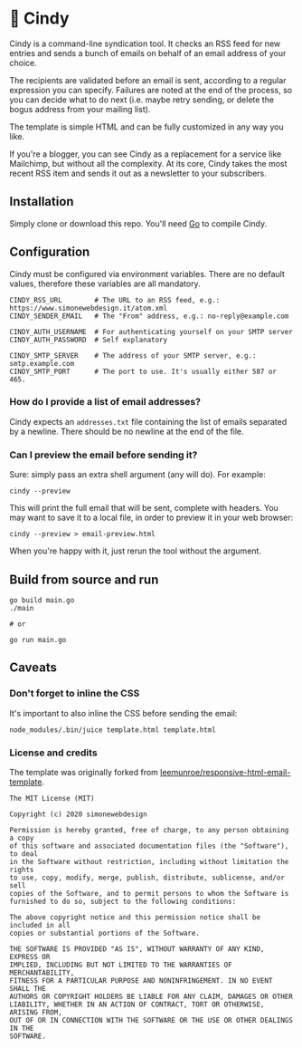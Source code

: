 # 🌼 Cindy

Cindy is a command-line syndication tool. It checks an RSS feed for new entries and sends a bunch of emails on behalf of an email address of your choice.

The recipients are validated before an email is sent, according to a regular expression you can specify. Failures are noted at the end of the process, so you can decide what to do next (i.e. maybe retry sending, or delete the bogus address from your mailing list).

The template is simple HTML and can be fully customized in any way you like.

If you're a blogger, you can see Cindy as a replacement for a service like Mailchimp, but without all the complexity. At its core, Cindy takes the most recent RSS item and sends it out as a newsletter to your subscribers.


## Installation

Simply clone or download this repo. You'll need [Go](https://golang.org/) to compile Cindy.


## Configuration

Cindy must be configured via environment variables. There are no default values, therefore these variables are all mandatory.

    CINDY_RSS_URL        # The URL to an RSS feed, e.g.: https://www.simonewebdesign.it/atom.xml
    CINDY_SENDER_EMAIL   # The "From" address, e.g.: no-reply@example.com

    CINDY_AUTH_USERNAME  # For authenticating yourself on your SMTP server
    CINDY_AUTH_PASSWORD  # Self explanatory

    CINDY_SMTP_SERVER    # The address of your SMTP server, e.g.: smtp.example.com
    CINDY_SMTP_PORT      # The port to use. It's usually either 587 or 465.

### How do I provide a list of email addresses?

Cindy expects an `addresses.txt` file containing the list of emails separated by a newline. There should be no newline at the end of the file.

### Can I preview the email before sending it?

Sure: simply pass an extra shell argument (any will do). For example:

    cindy --preview

This will print the full email that will be sent, complete with headers. You may want to save it to a local file, in order to preview it in your web browser:

    cindy --preview > email-preview.html

When you're happy with it, just rerun the tool without the argument.


## Build from source and run

    go build main.go
    ./main

    # or

    go run main.go


## Caveats

### Don't forget to inline the CSS

It's important to also inline the CSS before sending the email:

    node_modules/.bin/juice template.html template.html

### License and credits

The template was originally forked from [leemunroe/responsive-html-email-template](https://github.com/leemunroe/responsive-html-email-template).

    The MIT License (MIT)

    Copyright (c) 2020 simonewebdesign

    Permission is hereby granted, free of charge, to any person obtaining a copy
    of this software and associated documentation files (the "Software"), to deal
    in the Software without restriction, including without limitation the rights
    to use, copy, modify, merge, publish, distribute, sublicense, and/or sell
    copies of the Software, and to permit persons to whom the Software is
    furnished to do so, subject to the following conditions:

    The above copyright notice and this permission notice shall be included in all
    copies or substantial portions of the Software.

    THE SOFTWARE IS PROVIDED "AS IS", WITHOUT WARRANTY OF ANY KIND, EXPRESS OR
    IMPLIED, INCLUDING BUT NOT LIMITED TO THE WARRANTIES OF MERCHANTABILITY,
    FITNESS FOR A PARTICULAR PURPOSE AND NONINFRINGEMENT. IN NO EVENT SHALL THE
    AUTHORS OR COPYRIGHT HOLDERS BE LIABLE FOR ANY CLAIM, DAMAGES OR OTHER
    LIABILITY, WHETHER IN AN ACTION OF CONTRACT, TORT OR OTHERWISE, ARISING FROM,
    OUT OF OR IN CONNECTION WITH THE SOFTWARE OR THE USE OR OTHER DEALINGS IN THE
    SOFTWARE.
